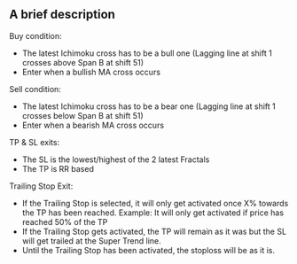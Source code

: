 ## A brief description
Buy condition:
- The latest Ichimoku cross has to be a bull one (Lagging line at shift 1 crosses above Span B at shift 51)
- Enter when a bullish MA cross occurs

Sell condition:
- The latest Ichimoku cross has to be a bear one (Lagging line at shift 1 crosses below Span B at shift 51)
- Enter when a bearish MA cross occurs

TP & SL exits:
- The SL is the lowest/highest of the 2 latest Fractals
- The TP is RR based

Trailing Stop Exit:
- If the Trailing Stop is selected, it will only get activated once X% towards the TP has been reached. Example: It will only get activated if price has reached 50% of the TP
- If the Trailing Stop gets activated, the TP will remain as it was but the SL will get trailed at the Super Trend line.
- Until the Trailing Stop has been activated, the stoploss will be as it is.


